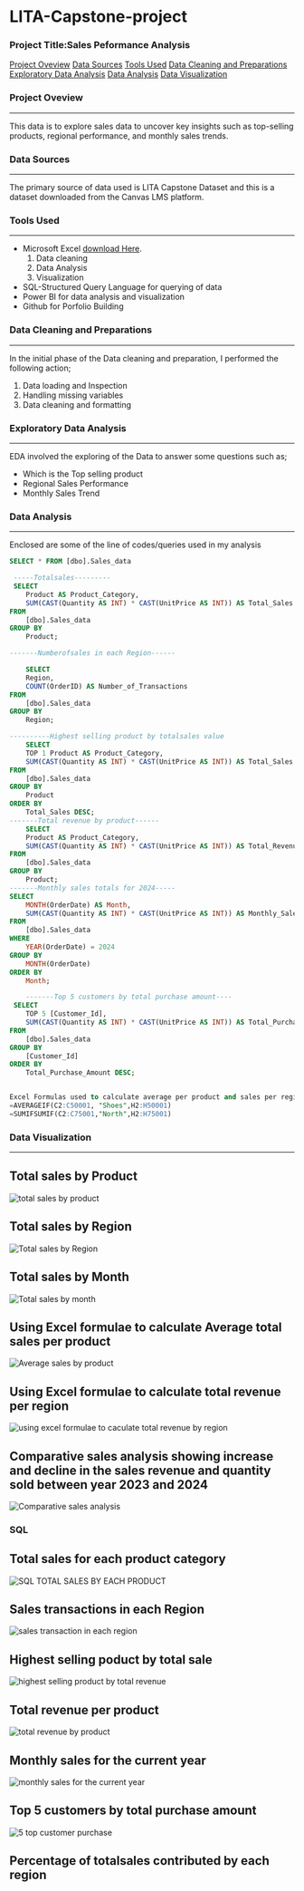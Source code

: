 # LITA-Capstone-project

### Project Title:Sales Peformance Analysis 
[Project Oveview](#project_overview)
[Data Sources](#data-sources)
[Tools Used](#tools-used)
[Data Cleaning and Preparations](#data-cleaning-and-preparations)
[Exploratory Data Analysis](#exploratory-data-analysis)
[Data Analysis](#data-analysis)
[Data Visualization](#Data-visualization)
### Project Oveview
---
This data is to explore sales data to uncover key insights such as top-selling products, regional performance, and monthly sales trends.

### Data Sources
---
The primary source of data used is LITA Capstone Dataset and this is a dataset downloaded from the Canvas LMS platform.

### Tools Used
---
- Microsoft Excel [download Here](https://www.microsoft.com).
  1. Data cleaning
  2. Data Analysis
  3. Visualization
- SQL-Structured Query Language for querying of data
- Power BI for data analysis and visualization
- Github for Porfolio Building

### Data Cleaning and Preparations
---
In the initial phase of the Data cleaning and preparation, I performed the following action;
1. Data loading and Inspection
2. Handling missing variables
3. Data cleaning and formatting

### Exploratory Data Analysis
---
EDA involved the exploring of the Data to answer some questions such as;
- Which is the Top selling product
- Regional Sales Performance
- Monthly Sales Trend
  
### Data Analysis
---
Enclosed are some of the line of codes/queries used in my analysis
```SQL
SELECT * FROM [dbo].Sales_data

 -----Totalsales---------
 SELECT 
    Product AS Product_Category,
    SUM(CAST(Quantity AS INT) * CAST(UnitPrice AS INT)) AS Total_Sales
FROM 
    [dbo].Sales_data
GROUP BY 
    Product;

-------Numberofsales in each Region------

	SELECT 
    Region,
    COUNT(OrderID) AS Number_of_Transactions
FROM 
    [dbo].Sales_data
GROUP BY 
    Region;

----------Highest selling product by totalsales value
	SELECT 
    TOP 1 Product AS Product_Category,
    SUM(CAST(Quantity AS INT) * CAST(UnitPrice AS INT)) AS Total_Sales
FROM 
    [dbo].Sales_data
GROUP BY 
    Product
ORDER BY 
    Total_Sales DESC;
-------Total revenue by product------
	SELECT 
    Product AS Product_Category,
    SUM(CAST(Quantity AS INT) * CAST(UnitPrice AS INT)) AS Total_Revenue
FROM 
    [dbo].Sales_data
GROUP BY 
    Product;
-------Monthly sales totals for 2024-----
SELECT 
    MONTH(OrderDate) AS Month,
    SUM(CAST(Quantity AS INT) * CAST(UnitPrice AS INT)) AS Monthly_Sales
FROM 
    [dbo].Sales_data
WHERE 
    YEAR(OrderDate) = 2024
GROUP BY 
    MONTH(OrderDate)
ORDER BY 
    Month;

	-------Top 5 customers by total purchase amount----
 SELECT 
    TOP 5 [Customer_Id],
    SUM(CAST(Quantity AS INT) * CAST(UnitPrice AS INT)) AS Total_Purchase_Amount
FROM 
    [dbo].Sales_data
GROUP BY 
    [Customer_Id]
ORDER BY 
    Total_Purchase_Amount DESC;


Excel Formulas used to calculate average per product and sales per region respectively
=AVERAGEIF(C2:C50001, "Shoes",H2:H50001)
=SUMIFSUMIF(C2:C75001,"North",H2:H75001)

```
### Data Visualization
---
## Total sales by Product
![total sales by product](https://github.com/user-attachments/assets/1654e60d-be03-4dd1-bca2-ed30d4acba3a)
## Total sales by Region
![Total sales by Region](https://github.com/user-attachments/assets/6bb490f0-3308-40a6-a815-b9c6352baa61)
## Total sales by Month
![Total sales by month](https://github.com/user-attachments/assets/1b3d2674-473b-48b0-94ce-5a1034a18ba1)
## Using Excel formulae to calculate Average total sales per product
![Average sales by product](https://github.com/user-attachments/assets/a8c1fad9-94ee-4c31-9538-a82087d27d64)
## Using Excel formulae to calculate total revenue per region
![using excel formulae to caculate total revenue by region](https://github.com/user-attachments/assets/641e54d5-d8cd-4597-912d-432fe7d083f5)

## Comparative sales analysis showing increase and decline in the sales revenue and quantity sold between year 2023 and 2024
![Comparative sales analysis](https://github.com/user-attachments/assets/cbfb7457-bb24-4bf5-902e-8e1fad8298f8)

### SQL
## Total sales for each product category
![SQL TOTAL SALES BY EACH PRODUCT](https://github.com/user-attachments/assets/fb2e0291-fc6a-4e38-ac4f-ad22f2e70dc0)
## Sales transactions in each Region
![sales transaction in each region](https://github.com/user-attachments/assets/e5c92e29-d1b9-4b95-a991-d6cfb70c72ad)
## Highest selling poduct by total sale
![highest selling product by total revenue](https://github.com/user-attachments/assets/04141d54-3315-44e9-8d19-b5c9d5a0dd5b)
## Total revenue per product
![total revenue by product](https://github.com/user-attachments/assets/347bfc12-2a16-478f-ab59-6517254097ff)
## Monthly sales for the current year
![monthly sales for the current year](https://github.com/user-attachments/assets/5bc5d0f9-fbcc-4bbd-b40c-b80b8e4a140c)
## Top 5 customers by total purchase amount
![5 top customer purchase](https://github.com/user-attachments/assets/087647d8-4441-43cb-a00e-1f866907399b)
## Percentage of totalsales contributed by each region

